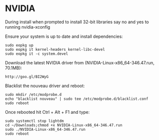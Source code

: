 # NVIDIA
During install when prompted to install 32-bit libraries say no and yes to running nvidia-xconfig

Ensure your system is up to date and install dependencies:
```
sudo eopkg up
sudo eopkg it kernel-headers kernel-libc-devel
sudo eopkg it -c system.devel
```
Download the latest NVIDIA driver from (NVIDIA-Linux-x86_64-346.47.run, 70.1MB):
```
http://goo.gl/BI2WyG
```

Blacklist the nouveau driver and reboot:
```
sudo mkdir /etc/modprobe.d
echo "blacklist nouveau" | sudo tee /etc/modprobe.d/blacklist.conf
sudo reboot
```


Once rebooted hit Ctrl + Alt + F1 and type:
```
sudo systemctl stop lightdm
cd ~/Downloads;chmod +x NVIDIA-Linux-x86_64-346.47.run
sudo ./NVIDIA-Linux-x86_64-346.47.run
sudo reboot
```
